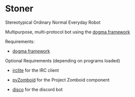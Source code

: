 # Stoner

Stereotypical Ordinary Normal Everyday Robot

Multipurpose, multi-protocol bot using the [dogma framework](https://github.com/FWolfe/dogma)


Requirements:

* [dogma framework](https://github.com/FWolfe/dogma)

Optional Requirements (depending on programs loaded)

* [irclite](https://github.com/FWolfe/irclite) for the IRC client

* [pyZomboid](https://github.com/FWolfe/pyZomboid) for the Project Zomboid component

* [disco](https://github.com/b1naryth1ef/disco) for the discord bot

